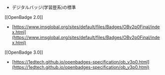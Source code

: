 - デジタルバッジ(学習歴系)の標準

[[OpenBadge 2.0]]
- [https://www.imsglobal.org/sites/default/files/Badges/OBv2p0Final/index.html](https://www.imsglobal.org/sites/default/files/Badges/OBv2p0Final/index.html)

[[OpenBadge 3.0]]
- [https://1edtech.github.io/openbadges-specification/ob_v3p0.html](https://1edtech.github.io/openbadges-specification/ob_v3p0.html)
